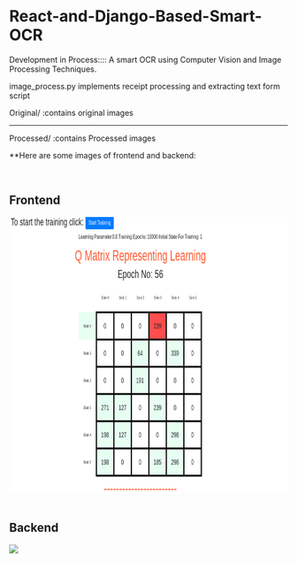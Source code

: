 # React-and-Django-Based-Smart-OCR
Development in Process:::: A smart OCR using Computer Vision and Image Processing Techniques.  


image_process.py implements receipt processing and extracting text form script

Original/  :contains original images


-------------------------------


Processed/ :contains Processed images



**Here are some images of frontend and backend:

<br>
<h2>Frontend</h2>
<img height="500" src="https://github.com/cyberdhiman/A-Play-Ground-for-Reinforcement-Learning/blob/master/Matrix.png"/>
</br>

<br>
<h2>Backend</h2>
<img height="500" src="https://github.com/cyberdhiman/React-and-Django-Based-Smart-OCR/blob/master/Screenshot-2019-12-1%20Post%20%E2%80%93%20Django%20REST%20framework.png"/>

</br>
